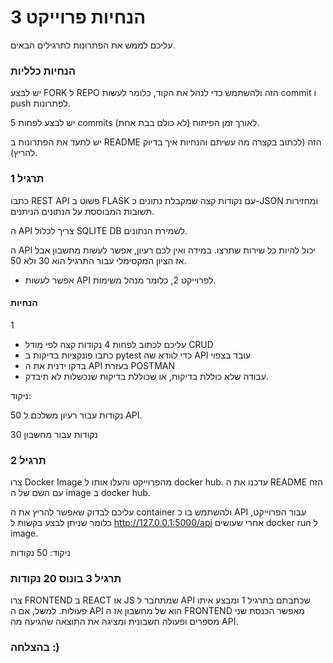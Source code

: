 # הנחיות פרוייקט 3

עליכם לממש את הפתרונות לתרגילים הבאים.

### הנחיות כלליות

יש לבצע FORK ל REPO הזה ולהשתמש כדי לנהל את הקוד, כלומר לעשות commit ו push לפתרונות.

יש לבצע לפחות 5 commits לאורך זמן הפיתוח (לא כולם בבת אחת). 

יש לתעד את הפתרונות ב README הזה (לכתוב בקצרה מה עשיתם והנחיות איך בדיוק להריץ).

### תרגיל 1

כתבו REST API פשוט ב FLASK עם נקודות קצה שמקבלת נתונים כ-JSON ומחזירות תשובות המבוססת על הנתונים הניתנים.

ה API צריך לכלול SQLITE DB לשמירת הנתונים.

ה API יכול להיות כל שירות שתרצו. במידה ואין לכם רעיון, אפשר לעשות מחשבון אבל אז הציון המקסימלי עבור התרגיל הוא 30 ולא 50. 

- אפשר לעשות API לפרוייקט 2, כלומר מנהל משימות.

#### הנחיות 
1
- עליכם לכתוב לפחות 4 נקודות קצה לפי מודל CRUD
- כתבו פונקציות בדיקות ב pytest כדי לוודא שה API עובד בצפוי
- בדקו ידנית את ה API בעזרת POSTMAN
- עבודה שלא כוללת בדיקות, או שכוללת בדיקות שנכשלות לא תיבדק.

ניקוד:

50 נקודות עבור רעיון משלכם ל API. 

30 נקודות עבור מחשבון

### תרגיל 2

צרו Docker Image מהפרוייקט והעלו אותו ל docker hub. עדכנו את ה README הזה עם השם של ה image ב docker hub.

עליכם לבדוק שאפשר להריץ את ה container ולהשתמש בו כ API עבור הפרוייקט, כלומר שניתן לבצע בקשות ל http://127.0.0.1:5000/api אחרי שעושים docker run ל image.

ניקוד:
50 נקודות

### תרגיל 3 בונוס 20 נקודות

צרו FRONTEND ב REACT או JS שמתחבר ל API שכתבתם בתרגיל 1 ומבצע איתו פעולות. למשל, אם ה API הוא של מחשבון אז ה FRONTEND מאפשר הכנסת שני מספרים ופעולה חשבונית ומציגה את התוצאה שהגיעה מה API.

### בהצלחה :)

    

    
